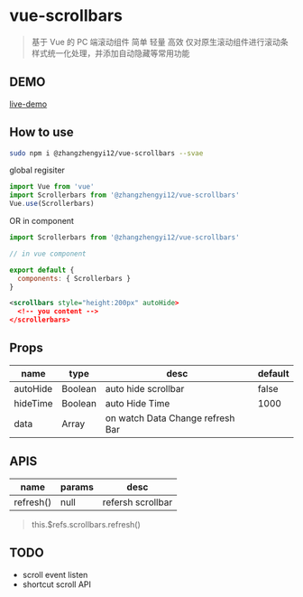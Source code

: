 # vue-scrollbars

> 基于 Vue 的 PC 端滚动组件 简单 轻量 高效
> 仅对原生滚动组件进行滚动条样式统一化处理，并添加自动隐藏等常用功能

## DEMO

[live-demo](http://yinode.tech/vue-scrollbars/)

## How to use

```bash
sudo npm i @zhangzhengyi12/vue-scrollbars --svae
```

global regisiter

```js
import Vue from 'vue'
import Scrollerbars from '@zhangzhengyi12/vue-scrollbars'
Vue.use(Scrollerbars)
```

OR in component

```js
import Scrollerbars from '@zhangzhengyi12/vue-scrollbars'

// in vue component

export default {
  components: { Scrollerbars }
}
```

```xml
<scrollbars style="height:200px" autoHide>
  <!-- you content -->
</scrollerbars>
```

## Props

| name     | type    | desc                             | default |
| -------- | ------- | -------------------------------- | ------- |
| autoHide | Boolean | auto hide scrollbar              | false   |
| hideTime | Boolean | auto Hide Time                   | 1000    |
| data     | Array   | on watch Data Change refresh Bar |         |

## APIS

| name      | params | desc              |
| --------- | ------ | ----------------- |
| refresh() | null   | refersh scrollbar |

> this.$refs.scrollbars.refresh()

## TODO

- scroll event listen
- shortcut scroll API
